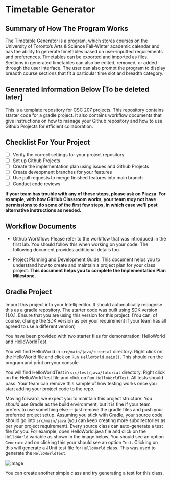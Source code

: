 # Timetable Generator

## Summary of How The Program Works 

The Timetable Generator is a program, which stores courses on the University of Toronto’s Arts & Science Fall-Winter academic calendar and has the ability to generate timetables based on user-inputted requirements and preferences. Timetables can be exported and imported as files. Sections in generated timetables can also be edited, removed, or added through the user interface. The user can also prompt the program to display breadth course sections that fit a particular time slot and breadth category.

## Generated Information Below [To be deleted later] 

This is a template repository for CSC 207 projects. 
This repository contains starter code for a gradle project.
It also contains workflow documents that give instructions on how to manage your Github repository and how to use Github Projects for efficient collaboration.

## Checklist For Your Project
- [ ] Verify the correct settings for your project repository
- [ ] Set up Github Projects
- [ ] Create the implementation plan using issues and Github Projects
- [ ] Create deveopment branches for your features
- [ ] Use pull requests to merge finished features into main branch
- [ ] Conduct code reviews

**If your team has trouble with any of these steps, please ask on Piazza. For example, with how GitHub Classroom works, your team *may* not have permissions to do some of the first few steps, in which case we'll post alternative instructions as needed.**

## Workflow Documents

* Github Workflow: Please refer to the workflow that was introduced in the first lab. You should follow this when working on your code. The following document provides additional details too.

* [Project Planning and Development Guide](project_plan_dev.md): This document helps you to understand how to create and maintain a project plan for your class project. **This document helps you to complete the Implementation Plan Milestone.**

## Gradle Project
Import this project into your Intellij editor. It should automatically recognise this as a gradle repository.
The starter code was built using SDK version 11.0.1. Ensure that you are using this version for this project. (You can, of course, change the SDK version as per your requirement if your team has all agreed to use a different version)

You have been provided with two starter files for demonstration: HelloWorld and HelloWorldTest.

You will find HelloWorld in `src/main/java/tutorial` directory. Right click on the HelloWorld file and click on `Run HelloWorld.main()`.
This should run the program and print on your console.

You will find HelloWorldTest in `src/test/java/tutorial` directory. Right click on the HelloWorldTest file and click on `Run HelloWorldTest`.
All tests should pass. Your team can remove this sample of how testing works once you start adding your project code to the repo.

Moving forward, we expect you to maintain this project structure. You *should* use Gradle as the build environment, but it is fine if your team prefers to use something else -- just remove the gradle files and push your preferred project setup. Assuming you stick with Gradle, your source code should go into `src/main/java` (you can keep creating more subdirectories as per your project requirement). Every source class can auto-generate a test file for you. For example, open HelloWorld.java file and click on the `HelloWorld` variable as shown in the image below. You should see an option `Generate` and on clicking this your should see an option `Test`. Clicking on this will generate a JUnit test file for `HelloWorld` class. This was used to generate the `HelloWorldTest`.

![image](https://user-images.githubusercontent.com/5333020/196066655-d3c97bf4-fdbd-46b0-b6ae-aeb8dbcf351d.png)

You can create another simple class and try generating a test for this class.
